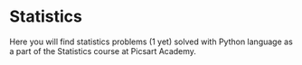# Statistics

Here you will find statistics problems (1 yet) solved with Python language as a part of the Statistics course at Picsart Academy.
